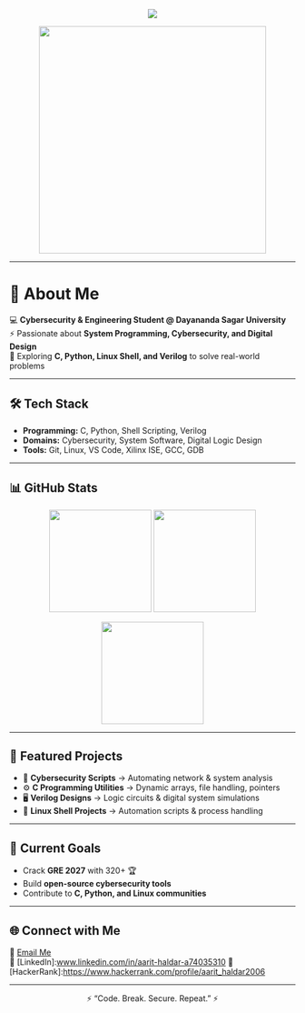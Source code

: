 <!-- Typing SVG Effect -->
<p align="center">
  <img src="https://readme-typing-svg.herokuapp.com?font=Fira+Code&size=24&duration=2500&pause=1000&color=00F78C&center=true&vCenter=true&width=600&lines=Hello%2C+I'm+Aarit+Haldar+👨‍💻;Cybersecurity+%7C+Programming+%7C+Electronics;Linux+Shell+%7C+C+%7C+Python+%7C+Verilog" />
</p>

<!-- ASCII Banner -->
<p align="center">
  <img src="https://raw.githubusercontent.com/saadeghi/saadeghi/master/dino.gif" width="400" />
</p>

---

# 👋 About Me  

💻 **Cybersecurity & Engineering Student @ Dayananda Sagar University**  
⚡ Passionate about **System Programming, Cybersecurity, and Digital Design**  
🚀 Exploring **C, Python, Linux Shell, and Verilog** to solve real-world problems  

---

## 🛠️ Tech Stack
- **Programming:** C, Python, Shell Scripting, Verilog  
- **Domains:** Cybersecurity, System Software, Digital Logic Design  
- **Tools:** Git, Linux, VS Code, Xilinx ISE, GCC, GDB  

---

## 📊 GitHub Stats  
<p align="center">
  <img src="https://github-readme-stats.vercel.app/api?username=aarit69&show_icons=true&theme=radical" height="180em" />
  <img src="https://github-readme-streak-stats.herokuapp.com/?user=aarit69&theme=radical" height="180em" />
</p>

<p align="center">
  <img src="https://github-readme-stats.vercel.app/api/top-langs/?username=aarit69&layout=compact&theme=radical" height="180em" />
</p>

---

## 🚀 Featured Projects
- 🔐 **Cybersecurity Scripts** → Automating network & system analysis  
- ⚙️ **C Programming Utilities** → Dynamic arrays, file handling, pointers  
- 🖥 **Verilog Designs** → Logic circuits & digital system simulations  
- 🐧 **Linux Shell Projects** → Automation scripts & process handling  

---

## 🎯 Current Goals
- Crack **GRE 2027** with 320+ 🏆  
- Build **open-source cybersecurity tools**  
- Contribute to **C, Python, and Linux communities**  

---

## 🌐 Connect with Me  
📧 [Email Me](mailto:aarit.haldar2006@gmail.com)  
💼 [LinkedIn]:www.linkedin.com/in/aarit-haldar-a74035310 
🐍 [HackerRank]:https://www.hackerrank.com/profile/aarit_haldar2006

---

<p align="center">⚡ “Code. Break. Secure. Repeat.” ⚡</p>
